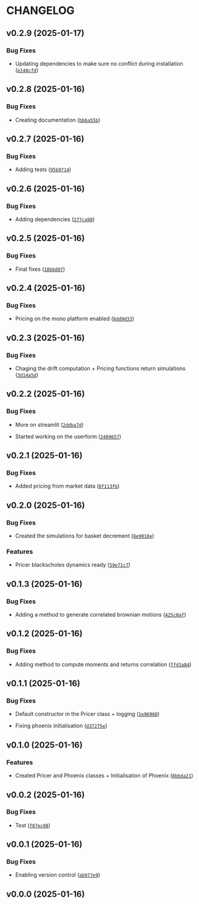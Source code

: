 # CHANGELOG


## v0.2.9 (2025-01-17)

### Bug Fixes

- Updating dependencies to make sure no conflict during installation
  ([`e148cfd`](https://github.com/Paulou74/pypricingchain/commit/e148cfde089e10c588f9a5fd61648f5872ecbf71))


## v0.2.8 (2025-01-16)

### Bug Fixes

- Creating documentation
  ([`bb6a55b`](https://github.com/Paulou74/pypricingchain/commit/bb6a55be7340856a5b8961f7c673d84ffdf86bf5))


## v0.2.7 (2025-01-16)

### Bug Fixes

- Adding tests
  ([`95b9714`](https://github.com/Paulou74/pypricingchain/commit/95b971467e1553a5b8c38284f8e2aa749c8e4a37))


## v0.2.6 (2025-01-16)

### Bug Fixes

- Adding dependencies
  ([`277ca90`](https://github.com/Paulou74/pypricingchain/commit/277ca905f17341d9d32040b3e4157f75e13fdbd8))


## v0.2.5 (2025-01-16)

### Bug Fixes

- Final fixes
  ([`18bbd07`](https://github.com/Paulou74/pypricingchain/commit/18bbd07b4477af1f9ada27deccd3a1a250af3f00))


## v0.2.4 (2025-01-16)

### Bug Fixes

- Pricing on the mono platform enabled
  ([`8dd9d33`](https://github.com/Paulou74/pypricingchain/commit/8dd9d33ceac17c3dada55f610e5dee7c3bc062b0))


## v0.2.3 (2025-01-16)

### Bug Fixes

- Chaging the drift computation + Pricing functions return simulations
  ([`3d14a5d`](https://github.com/Paulou74/pypricingchain/commit/3d14a5d47f028708dc8e8ce55a4962e202bbd231))


## v0.2.2 (2025-01-16)

### Bug Fixes

- More on streamlit
  ([`2ddba7d`](https://github.com/Paulou74/pypricingchain/commit/2ddba7dfee8a5ee3b4d436db551a5ba17829df9f))

- Started working on the userform
  ([`2409657`](https://github.com/Paulou74/pypricingchain/commit/2409657d1b3704029281eaba94bb7eeecfe71ea7))


## v0.2.1 (2025-01-16)

### Bug Fixes

- Added pricing from market data
  ([`0f113fb`](https://github.com/Paulou74/pypricingchain/commit/0f113fbdd633ea8b32274709ccb341ed57ec1b69))


## v0.2.0 (2025-01-16)

### Bug Fixes

- Created the simulations for basket decrement
  ([`8e9010e`](https://github.com/Paulou74/pypricingchain/commit/8e9010e734fe6733b3686374284cd10b04bfca60))

### Features

- Pricer blackscholes dynamics ready
  ([`59e71c7`](https://github.com/Paulou74/pypricingchain/commit/59e71c7926caf1a3ec7ff6a3a2b9af16333a5321))


## v0.1.3 (2025-01-16)

### Bug Fixes

- Adding a method to generate correlated brownian motions
  ([`425c8af`](https://github.com/Paulou74/pypricingchain/commit/425c8afb4b973ecf08a6fd83fcae4fd6683c5769))


## v0.1.2 (2025-01-16)

### Bug Fixes

- Adding method to compute moments and returns correlation
  ([`ffd3a84`](https://github.com/Paulou74/pypricingchain/commit/ffd3a84d0ee76b19e41afce2e81ed481695d04c3))


## v0.1.1 (2025-01-16)

### Bug Fixes

- Default constructor in the Pricer class + logging
  ([`1e96960`](https://github.com/Paulou74/pypricingchain/commit/1e9696013b939d872294d05fceb5a05918bbaa10))

- Fixing phoenix initialisation
  ([`d37275e`](https://github.com/Paulou74/pypricingchain/commit/d37275eb23887e93312ba2deacf742da88c9b150))


## v0.1.0 (2025-01-16)

### Features

- Created Pricer and Phoenix classes + Initialisation of Phoenix
  ([`8bbda21`](https://github.com/Paulou74/pypricingchain/commit/8bbda2166d6aca28dd841c2a3036901cd44b638d))


## v0.0.2 (2025-01-16)

### Bug Fixes

- Test
  ([`f87ec88`](https://github.com/Paulou74/pypricingchain/commit/f87ec8820bcf1dc0e4333fe6f6b3a964fefee97f))


## v0.0.1 (2025-01-16)

### Bug Fixes

- Enabling version control
  ([`ab977e9`](https://github.com/Paulou74/pypricingchain/commit/ab977e9e1b500e06a575d29419b3edcc0eb81894))


## v0.0.0 (2025-01-16)
